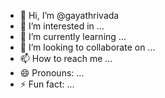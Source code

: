 - 👋 Hi, I’m @gayathrivada
- 👀 I’m interested in ...
- 🌱 I’m currently learning ...
- 💞️ I’m looking to collaborate on ...
- 📫 How to reach me ...
- 😄 Pronouns: ...
- ⚡ Fun fact: ...

<!---
gayathrivada/gayathrivada is a ✨ special ✨ repository because its `README.md` (this file) appears on your GitHub profile.
You can click the Preview link to take a look at your changes.
--->
